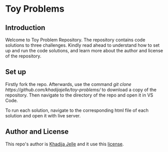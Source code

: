 <h1>Toy Problems</h1>
<h2>Introduction</h2>
<p>Welcome to Toy Problem Repository. The repository contains code solutions to three challenges. Kindly read ahead to understand how to set up and run the code solutions, and learn more about the author and license of the repository.</p>
<h2>Set up</h2>
<p>Firstly fork the repo. Afterwards, use the command <em>git clone https://github.com/khadijajelle/toy-problems/</em> to download a copy of the repository. Then navigate to the directory of the repo and open it in VS Code.</p>
<p>To run each solution, navigate to the corresponding html file of each solution and open it with live server.</p>
<h2>Author and License</h2>
<p>This repo's author is <a href="https://github.com/khadijajelle">Khadija Jelle</a> and it use this <a href="https://github.com/khadijajelle/toy-problems/blob/main/LICENSE">license</a>.</p>
